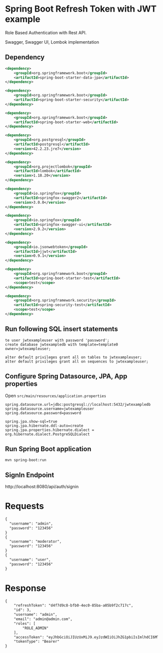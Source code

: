 # Spring Boot Refresh Token with JWT example
Role Based Authentication with Rest API.

Swagger, Swagger UI, Lombok implementation
## Dependency
```xml
<dependency>
    <groupId>org.springframework.boot</groupId>
    <artifactId>spring-boot-starter-data-jpa</artifactId>
</dependency>

<dependency>
    <groupId>org.springframework.boot</groupId>
    <artifactId>spring-boot-starter-security</artifactId>
</dependency>

<dependency>
    <groupId>org.springframework.boot</groupId>
    <artifactId>spring-boot-starter-web</artifactId>
</dependency>

<dependency>
    <groupId>org.postgresql</groupId>
    <artifactId>postgresql</artifactId>
    <version>42.2.23.jre7</version>
</dependency>

<dependency>
    <groupId>org.projectlombok</groupId>
    <artifactId>lombok</artifactId>
    <version>1.18.20</version>
</dependency>

<dependency>
    <groupId>io.springfox</groupId>
    <artifactId>springfox-swagger2</artifactId>
    <version>3.0.0</version>
</dependency>

<dependency>
    <groupId>io.springfox</groupId>
    <artifactId>springfox-swagger-ui</artifactId>
    <version>2.9.2</version>
</dependency>

<dependency>
    <groupId>io.jsonwebtoken</groupId>
    <artifactId>jjwt</artifactId>
    <version>0.9.1</version>
</dependency>

<dependency>
    <groupId>org.springframework.boot</groupId>
    <artifactId>spring-boot-starter-test</artifactId>
    <scope>test</scope>
</dependency>

<dependency>
    <groupId>org.springframework.security</groupId>
    <artifactId>spring-security-test</artifactId>
    <scope>test</scope>
</dependency>
```
## Run following SQL insert statements
```
te user jwtexampleuser with password 'password';
create database jwtexampledb with template=template0 owner=jwtexampleuser;

alter default privileges grant all on tables to jwtexampleuser;
alter default privileges grant all on sequences to jwtexampleuser;

```
## Configure Spring Datasource, JPA, App properties
Open `src/main/resources/application.properties`

```properties
spring.datasource.url=jdbc:postgresql://localhost:5432/jwtexampledb
spring.datasource.username=jwtexampleuser
spring.datasource.password=password

spring.jpa.show-sql=true
spring.jpa.hibernate.ddl-auto=create
spring.jpa.properties.hibernate.dialect = org.hibernate.dialect.PostgreSQLDialect
```

## Run Spring Boot application
```
mvn spring-boot:run
```

## SignIn Endpoint
http://localhost:8080/api/auth/signin
# Requests 

```xml
{
  "username": "admin",
  "password": "123456"
}
{
  "username": "moderator",
  "password": "123456"
}
{
  "username": "user",
  "password": "123456"
}
```
# Response
```xml
{
    "refreshToken": "d4f7d9c8-bfb0-4ec0-85ba-a05b9f2c717c",
    "id": 3,
    "username": "admin",
    "email": "admin@admin.com",
    "roles": [
        "ROLE_ADMIN"
    ],
    "accessToken": "eyJhbGciOiJIUzUxMiJ9.eyJzdWIiOiJhZG1pbiIsImlhdCI6MTYzMTMwODY1MCwiZXhwIjoxNjMxMzA4NzEwfQ.7vfxHHMGRy50ChCCSnpX0dRhIzfd0UlEiu6RBFO4aKGvARbIue_UwKVcXv9DcgOQpbYWi44LCJ2VxCCBF5n3vA",
    "tokenType": "Bearer"
}

```
